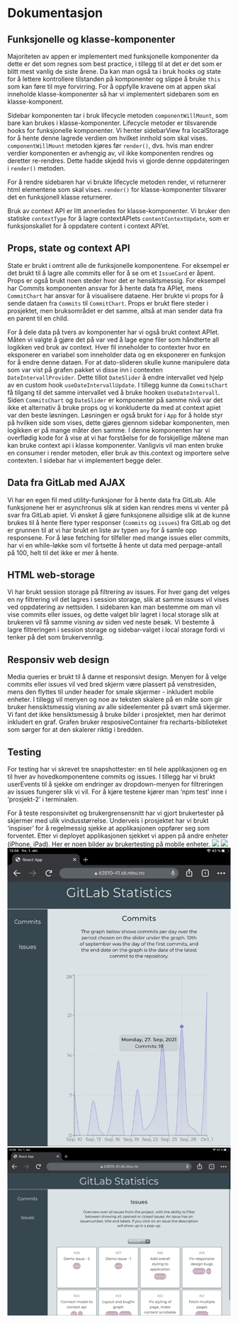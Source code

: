 # Dokumentasjon
## Funksjonelle og klasse-komponenter
Majoriteten av appen er implementert med funksjonelle komponenter da dette er det som regnes som best practice, i tillegg til at det er det som er blitt mest vanlig de siste årene. Da kan man også ta i bruk hooks og state for å lettere kontrollere tilstanden på komponenter og slippe å bruke `this` som kan føre til mye forvirring. For å oppfylle kravene om at appen skal inneholde klasse-komponenter så har vi implementert sidebaren som en klasse-komponent. 

Sidebar komponenten tar i bruk lifecycle metoden `componentWillMount`, som bare kan brukes i klasse-komponenter. Lifecycle metoder er tilsvarende hooks for funksjonelle komponenter. Vi henter sidebarView fra localStorage for å hente denne lagrede verdien om hvilket innhold som skal vises. `componentWillMount` metoden kjøres før `render()`, dvs. hvis man endrer verdier komponenten er avhengig av, vil ikke komponenten rendres og deretter re-rendres. Dette hadde skjedd hvis vi gjorde denne oppdateringen i `render()` metoden.

For å rendre sidebaren har vi brukte lifecycle metoden render, vi returnerer html elementene som skal vises. `render()` for klasse-komponenter tilsvarer det en funksjonell klasse returnerer.

Bruk av context API er litt annerledes for klasse-komponenter. Vi bruker den statiske `contextType` for å lagre contextAPIets `contentContextUpdate`, som er funksjonskallet for å oppdatere content i context API’et.


## Props, state og context API
State er brukt i omtrent alle de funksjonelle komponentene. For eksempel er det brukt til å lagre alle commits eller for å se om et `IssueCard` er åpent. Props er også brukt noen steder hvor det er hensiktsmessig. For eksempel har Commits komponenten ansvar for å hente data fra APIet, mens `CommitChart` har ansvar for å visualisere dataene. Her brukte vi props for å sende dataen fra `Commits` til `CommitChart`. Props er brukt flere steder i prosjektet, men bruksområdet er det samme, altså at man sender data fra en parent til en child.

For å dele data på tvers av komponenter har vi også brukt context APIet. Måten vi valgte å gjøre det på var ved å lage egne filer som håndterte all logikken ved bruk av context. Hver fil inneholder to contexter hvor en eksponerer en variabel som inneholder data og en eksponerer en funksjon for å endre denne dataen. For at dato-slideren skulle kunne manipulere data som var vist på grafen pakket vi disse inn i contexten `DateIntervallProvider`. Dette tillot `DateSlider` å endre intervallet ved hjelp av en custom hook `useDateIntervallUpdate`. I tillegg kunne da `CommitsChart` få tilgang til det samme intervallet ved å bruke hooken `UseDateIntervall`. Siden `CommitsChart` og `DateSlider` er komponenter på samme nivå var det ikke et alternativ å bruke props og vi konkluderte da med at context apiet var den beste løsningen.
Løsningen er også brukt for i `App` for å holde styr på hvilken side som vises, dette gjøres gjennom sidebar komponenten, men logikken er på mange måter den samme. I denne komponenten har vi overflødig kode for å vise at vi har forståelse for de forskjellige måtene man kan bruke context api i klasse komponenter. Vanligvis vil man enten bruke en consumer i render metoden, eller bruk av this.context og importere selve contexten. I sidebar har vi implementert begge deler.



## Data fra GitLab med AJAX
Vi har en egen fil med utility-funksjoner for å hente data fra GitLab. Alle funksjonene her er asynchronus slik at siden kan rendres mens vi venter på svar fra GitLab apiet. Vi ønsket å gjøre funksjonene allsidige slik at de kunne brukes til å hente flere typer responser (`commits` og `issues`) fra GitLab og det er grunnen til at vi har brukt en liste av typen `any` for å samle opp responsene. For å løse fetching for tilfeller med mange issues eller commits,  har vi en while-løkke som vil fortsette å hente ut data med perpage-antall på 100, helt til det ikke er mer å hente.


## HTML web-storage
Vi har brukt session storage på filtrering av issues. For hver gang det velges en ny filtrering vil det lagres i session storage, slik at samme issues vil vises ved oppdatering av nettsiden. I sidebaren kan man bestemme om man vil vise commits eller issues, og dette valget blir lagret i local storage slik at brukeren vil få samme visning av siden ved neste besøk. Vi bestemte å lagre filtreringen i session storage og sidebar-valget i local storage fordi vi tenker på det som brukervennlig.

## Responsiv web design
Media queries er brukt til å danne et responsivt design. Menyen for å velge commits eller issues vil ved bred skjerm være plassert på venstresiden, mens den flyttes til under header for smale skjermer - inkludert mobile enheter. I tillegg vil menyen og noe av teksten skalere på en måte som gir bruker hensiktsmessig visning av alle sideelementer på svært små skjermer. Vi fant det ikke hensiktsmessig å bruke bilder i prosjektet, men har derimot inkludert en graf. Grafen bruker resposiveContainer fra recharts-biblioteket som sørger for at den skalerer riktig i bredden. 

## Testing
For testing har vi skrevet tre snapshottester: en til hele applikasjonen og en til hver av hovedkomponentene commits og issues. I tillegg har vi brukt userEvents til å sjekke om endringer av dropdown-menyen for filtreringen av issues fungerer slik vi vil. For å kjøre testene kjører man ‘npm test’ inne i ‘prosjekt-2’ i terminalen.

For å teste responsivitet og brukergrensensnitt har vi gjort brukertester på skjermer med ulik vindusstørrelse. Underveis i prosjektet har vi brukt ‘inspiser’ for å regelmessig sjekke at applikasjonen oppfører seg som forventet. Etter vi deployet applikasjonen sjekket vi appen på andre enheter (iPhone, iPad). Her er noen bilder av brukertesting på mobile enheter. 
![](testImages/ipone_test1.png)
![](testImages/ipone_test2.png)
![](testImages/test_ipad.png)
![](testImages/test_ipad2.png) 
